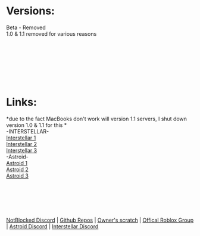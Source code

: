 # Versions:
Beta - Removed
<br>
1.0 & 1.1 removed for various reasons
<br> <br>
<br><br><br><br><br><br>
# Links:
*due to the fact MacBooks don't work will version 1.1 servers, I shut down version 1.0 & 1.1 for this *
 <br>
 -INTERSTELLAR- <br>
<a href="https://rocketsciencepdf.vercel.app">Interstellar 1</a>
<br>
<a href="https://yjmc.fr.to">Interstellar 2</a>
<br>
<a href="https://learningscience.uk.to">Interstellar 3</a>
<br>
-Astroid- <br>
<a href="https://quickmath.seabeg.com/">Astroid 1</a>
<br>
<a href="https://chxrgdtxte.home.kg/">Astroid 2</a>
<br>
<a href="https://mathisfunny.joefrance.org/">Astroid 3</a>
<br><br><br><br><br><br><br>
<a href="https://discord.gg/eSak97bDyV">NotBlocked Discord</a>  |  <a href="https://github.com/orgs/NotBlocked/repositories">Github Repos</a>  |  <a href="https://scratch.mit.edu/users/funcat37/">Owner's scratch</a>  |  <a href="https://www.roblox.com/groups/33547587/NotBlocked#!/about">Offical Roblox Group</a>  |  <a href="https://discord.gg/nowgg">Astroid Discord</a>  |  <a href="https://discord.gg/interstellar">Interstellar Discord</a>
